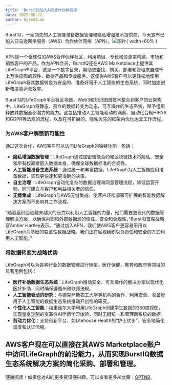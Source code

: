 ```yaml
---
title: 'BurstIQ加入AWS合作伙伴网络'
date: 2025-06-22
author: ByteAILab
---
```


BurstIQ，一家领先的人工智能准备数据管理和隐私增强技术提供商，今天宣布已加入亚马逊网络服务（AWS）合作伙伴网络（APN）。![图片](https://ai-techpark.com/wp-content/uploads/BurstIQ.jpg){ width=60% }

---
APN是一个全球性的AWS合作伙伴社区，利用项目、专长和资源来构建、市场和销售客户的产品。作为APN会员，BurstIQ还在AWS Marketplace上提供其LifeGraph®平台，这是一个数字目录，帮助您查找、购买、部署和管理来自成千上万供应商的软件、数据产品和专业服务。这使得AWS客户可以更轻松地使用LifeGraph将其数据转变为安全的、准备好用于人工智能的生态系统，同时加速创新和提高运营效率。

BurstIQ的LifeGraph平台将区块链、Web3和知识图谱技术整合到客户的云架构中。LifeGraph将静态、孤立的数据转变为动态、可互操作的生态系统，赋予组织释放其数据全部潜力的能力。这包括推动人工智能驱动的洞察、自动化合规HIPAA和GDPR等法规的流程，以及在可扩展的、隐私优先的框架内优化运营工作流程。

### 为AWS客户解锁新可能性

通过这次合作，AWS客户可以访问LifeGraph的独特功能，包括：

- **隐私增强数据管理**：LifeGraph通过加密智能合约和区块链技术将隐私、安全和所有权直接嵌入数据本身，确保全球数据标准的合规性。
- **人工智能准备生态系统**：通过统一和丰富数据，LifeGraph为人工智能应用准备数据，实现更快速和更准确的决策。
- **自主治理**：LifeGraph自动化复杂的数据治理和同意管理流程，降低运营开销，同时建立与客户和利益相关者的信任。
- **无缝集成**：LifeGraph与AWS无缝集成，使客户轻松部署可扩展的智能数据解决方案而不影响其工作流程。

“随着组织面临越来越大的压力以利用人工智能的力量，他们需要更现代的数据管理解决方案，以确保内部和外部数据源的信任、安全和合规性，”BurstIQ首席战略官Amber Hartley表示。“通过加入APN，我们使AWS客户更容易采用以LifeGraph为基础的变革性数据战略。我们正在赋权组织以负责任和安全的方式利用人工智能。”

### 将数据转变为战略优势

LifeGraph可以为各种行业的数据管理进行转型。医疗保健、教育和政府等领域的显著用例包括：

- **医疗补助数据生态系统**：LifeGraph推动安全、可互操作的解决方案以现代化医疗补助，同时确保遵循州和联邦法规。
- **人工智能驱动的研究**：与德克萨斯农工大学等机构的合作，利用安全、准备好用于人工智能的数据生态系统推动开创性的研究。
- **个性化人工智能**：梅里维尔大学利用LifeGraph创建学生数据的360度视图，实现量身定制的变革性AI伴侣学习体验，同时无缝统一和管理跨系统的数据。
- **劳动力优化**：支持创新平台，如Litehouse Health的“护士优步”，安全地简化调度和认证流程。

AWS客户现在可以直接在其AWS Marketplace账户中访问LifeGraph的前沿能力，从而实现BurstIQ数据生态系统解决方案的简化采购、部署和管理。
---
感谢阅读！如果您对AI的更多资讯感兴趣，可以查看更多AI文章：[GPTNB](https://gptnb.com)。